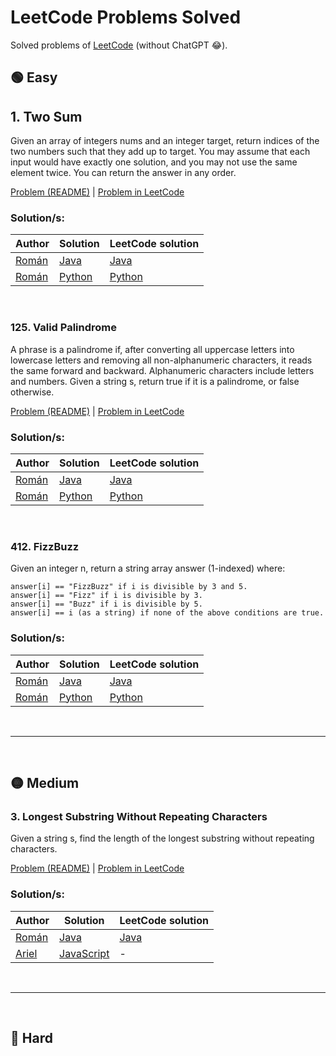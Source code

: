 # LeetCode Problems Solved
Solved problems of [LeetCode](https://leetcode.com/problems) (without ChatGPT 😂).

## 🟢 Easy
## 1. Two Sum
Given an array of integers nums and an integer target, return indices of the two numbers such that they add up to target. You may assume that each input would have exactly one solution, and you may not use the same element twice. You can return the answer in any order.

[Problem (README)](./problems/1_two_sum/problem.md) | [Problem in LeetCode](https://leetcode.com/problems/two-sum/description/)

### Solution/s:

| Author | Solution | LeetCode solution |
|-----------|-----------|-----------|
| [Román](https://github.com/RomanKornyeyev)| [Java](./problems/1_two_sum/Solution.java)| [Java](https://leetcode.com/problems/two-sum/solutions/4076738/java-brute-force-solution/)|
| [Román](https://github.com/RomanKornyeyev)| [Python](./problems/1_two_sum/Solution.py)| [Python](https://leetcode.com/problems/two-sum/solutions/4168686/python-brute-force/)|

<br>

### 125. Valid Palindrome
A phrase is a palindrome if, after converting all uppercase letters into lowercase letters and removing all non-alphanumeric characters, it reads the same forward and backward. Alphanumeric characters include letters and numbers. Given a string s, return true if it is a palindrome, or false otherwise.

[Problem (README)](./problems/125_valid_palindrome/problem.md) | [Problem in LeetCode](https://leetcode.com/problems/valid-palindrome/description/) 

### Solution/s:

| Author | Solution | LeetCode solution |
|-----------|-----------|-----------|
| [Román](https://github.com/RomanKornyeyev)| [Java](./problems/125_valid_palindrome/Solution.java)| [Java](https://leetcode.com/problems/valid-palindrome/solutions/4167809/easy-java-solution/)|
| [Román](https://github.com/RomanKornyeyev)| [Python](./problems/125_valid_palindrome/Solution.py)| [Python](https://leetcode.com/problems/valid-palindrome/solutions/4167842/easy-python-solution/)|

<br>

### 412. FizzBuzz
Given an integer n, return a string array answer (1-indexed) where:

```
answer[i] == "FizzBuzz" if i is divisible by 3 and 5.
answer[i] == "Fizz" if i is divisible by 3.
answer[i] == "Buzz" if i is divisible by 5.
answer[i] == i (as a string) if none of the above conditions are true.
```

### Solution/s:

| Author | Solution | LeetCode solution |
|-----------|-----------|-----------|
| [Román](https://github.com/RomanKornyeyev)| [Java](./problems/412_fizz_buzz/Solution.java)| [Java](https://leetcode.com/problems/fizz-buzz/solutions/4078483/easy-java-solution/)|
| [Román](https://github.com/RomanKornyeyev)| [Python](./problems/412_fizz_buzz/Solution.py)| [Python](https://leetcode.com/problems/fizz-buzz/solutions/4167960/easy-python-solution/)|

<br><hr><br>

## 🟡 Medium
### 3. Longest Substring Without Repeating Characters
Given a string s, find the length of the longest substring without repeating characters.

[Problem (README)](./problems/3_longest_substring_without_repeating_characters/problem.md) | [Problem in LeetCode](https://leetcode.com/problems/longest-substring-without-repeating-characters/description/)

### Solution/s:

| Author | Solution | LeetCode solution |
|-----------|-----------|-----------|
| [Román](https://github.com/RomanKornyeyev)| [Java](./problems/3_longest_substring_without_repeating_characters/Solution.java)| [Java](https://leetcode.com/problems/longest-substring-without-repeating-characters/solutions/4069269/soluci-n-medio-decente-con-java/)|
| [Ariel](https://github.com/arielg20247)| [JavaScript](./problems/3_longest_substring_without_repeating_characters/Solution.js)| - |

<br><hr><br>

## 🔴 Hard